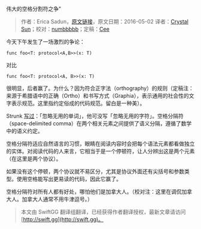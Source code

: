 伟大的空格分割符之争"

> 作者：Erica Sadun，[原文链接](http://ericasadun.com/2016/05/02/the-great-space-delimited-comma-war/)，原文日期：2016-05-02
> 译者：[Crystal Sun](http://www.jianshu.com/users/7a2d2cc38444/latest_articles)；校对：[numbbbbb](http://numbbbbb.com/)；定稿：[Cee](https://github.com/Cee)
  









今天下午发生了一场激烈的争论：

    
    func foo<T: protocol<A,B>>(x: T)

对比

    
    func foo<T: protocol<A, B>>(x: T)

很明显，后者赢了。为什么？因为符合正字法（orthography）的规则（定稿注：来源于希腊语中的正确（Ortho）和书写方式（Graphia），表示通用的社会性的文字表示规范。这里指约定俗成的代码规范。留白是一种美）。



Strunk [写过](http://www.bartleby.com/141/strunk5.html)：「忽略无用的单词」，他可没写「忽略无用的字符」。空格分隔符（space-delimited comma）在两个相关元素之间提供了语义分隔，遵循了数学中的语义约定。

空格分隔符适应自然语言的习惯，眼睛在阅读内容时会把每个语法元素都看做独立的实体。对阅读代码的人来言，它相当于是一个停顿符，让人分辨出这是两个元素（在这里是两个协议）。

如果没有这个停顿，两个协议就不易区分，尤其是协议外面还有尖括号和参数类型。使用空格能写出更易读的代码，因此它赢了。

空格分隔符对所有人都有好处，哪怕他们是加拿大人。（校对注：这里在调侃加拿大人。加拿大人通常不用牛津逗号。）
> 本文由 SwiftGG 翻译组翻译，已经获得作者翻译授权，最新文章请访问 [http://swift.gg](http://swift.gg)。